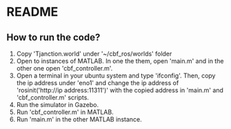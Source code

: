 # README

## How to run the code?
1. Copy 'Tjanction.world' under '~/cbf_ros/worlds' folder 
2. Open to instances of MATLAB. In one the them, open 'main.m' and in the other one open 'cbf_controller.m'. 
3. Open a terminal in your ubuntu system and type 'ifconfig'. Then, copy the ip address under 'eno1' and change the ip address of 'rosinit('http://ip address:11311')' with the copied address in 'main.m' and 'cbf_controller.m' scripts. 
4. Run the simulator in Gazebo. 
5. Run 'cbf_controller.m' in MATLAB. 
6. Run 'main.m' in the other MATLAB instance. 

